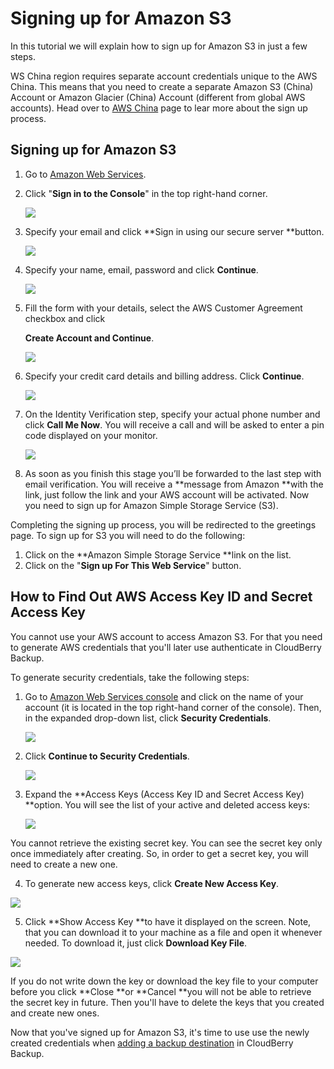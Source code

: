 # Signing up for Amazon S3

In this tutorial we will explain how to sign up for Amazon S3 in just a few steps.

WS China region requires separate account credentials unique to the AWS China. This means that you need to create a separate Amazon S3 \(China\) Account or Amazon Glacier \(China\) Account \(different from global AWS accounts\). Head over to [AWS China](https://www.amazonaws.cn/en/) page to lear more about the sign up process.

## Signing up for Amazon S3

1. Go to [Amazon Web Services](http://aws.amazon.com/).
2. Click "**Sign in to the Console**" in the top right-hand corner.

   ![](../../../.gitbook/assets/amazons3.png)

3. Specify your email and click **Sign in using our secure server **button.

   ![](../../../.gitbook/assets/sign_up_s3_2.png)

4. Specify your name, email, password and click **Continue**.

   ![](../../../.gitbook/assets/sign_up_s3_3.png)

5. Fill the form with your details, select the AWS Customer Agreement checkbox and click 

   **Create Account and Continue**.

   ![](../../../.gitbook/assets/sign_up_s3_4.png)

6. Specify your credit card details and billing address. Click **Continue**.

   ![](../../../.gitbook/assets/sign_up_s3_5.png)

7. On the Identity Verification step, specify your actual phone number and click **Call Me Now**. You will receive a call and will be asked to enter a pin code displayed on your monitor.

   ![](../../../.gitbook/assets/sign_up_s3_6.png)

8. As soon as you finish this stage you’ll be forwarded to the last step with email verification. You will receive a **message from Amazon **with the link, just follow the link and your AWS account will be activated. Now you need to sign up for Amazon Simple Storage Service \(S3\).

Completing the signing up process, you will be redirected to the greetings page. To sign up for S3 you will need to do the following:

1. Click on the **Amazon Simple Storage Service **link on the list.
2. Click on the "**Sign up For This Web Service**" button.

## How to Find Out AWS Access Key ID and Secret Access Key

You cannot use your AWS account to access Amazon S3. For that you need to generate AWS credentials that you'll later use authenticate in CloudBerry Backup.

To generate security credentials, take the following steps:

1. Go to [Amazon Web Services console](https://aws.amazon.com/) and click on the name of your account \(it is located in the top right-hand corner of the console\). Then, in the expanded drop-down list, click **Security Credentials**.

   ![](../../../.gitbook/assets/signups3screen2.png)

2. Click **Continue to Security Credentials**.

   ![](../../../.gitbook/assets/signups3screen3.png)

3. Expand the **Access Keys \(Access Key ID and Secret Access Key\) **option. You will see the list of your active and deleted access keys:

   ![](../../../.gitbook/assets/signups3screen4.png)

You cannot retrieve the existing secret key. You can see the secret key only once immediately after creating. So, in order to get a secret key, you will need to create a new one.

4. To generate new access keys, click **Create New Access Key**.

![](../../../.gitbook/assets/signups3screen5.png)

5. Click **Show Access Key **to have it displayed on the screen. Note, that you can download it to your machine as a file and open it whenever needed. To download it, just click **Download Key File**.

![](../../../.gitbook/assets/signups3screen6.png)

If you do not write down the key or download the key file to your computer before you click **Close **or **Cancel **you will not be able to retrieve the secret key in future. Then you'll have to delete the keys that you created and create new ones.

Now that you've signed up for Amazon S3, it's time to use use the newly created credentials when [adding a backup destination](../../getting-started-1/installation-and-configuration/adding-a-backup-destination.md) in CloudBerry Backup.

